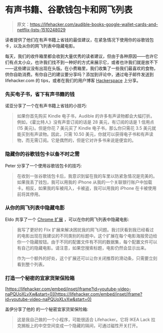 # 有声书籍、谷歌钱包卡和网飞列表

> 原文：<https://lifehacker.com/audible-books-google-wallet-cards-and-netflix-lists-1510248029>

读者提供了他们在有声书籍上省钱的最佳建议，在紧急情况下使用你的谷歌钱包卡，以及从你的网飞列表中隐藏电影。



每天，我们的收件箱里都会收到大量优秀的读者建议，但由于各种原因——也许它们有点太小众，也许我们找不到一种好的方式来展示它，或者也许我们就是放不下——这些建议没有出现在头版。在小费箱里，我们收集了一些我们最喜欢的食物，供你自助消费。有你自己的建议要分享吗？添加到评论中，通过电子邮件发送到 lifehacker.com 的 tips，或者在我们的用户博客 [Hackerspace](http://hackerspace.lifehacker.com/) 上分享。

### 先买电子书，省下有声书籍的钱

诺亚分享了一个在有声书籍上省钱的小技巧:

> 如果你首先购买 Kindle 电子书，Audible 的许多有声读物都会大幅打折。例如，《霍比特人》没有声音订阅的话是 28 美元，有订阅的话是 1 信用点(15 美元)。但是你花 7 美元买了 Kindle 电子书，那么你只需花 3.5 美元就能买到有声读物。因此，只需 10.50 美元，你就可以获得电子书和有声读物，而无需订阅。它是偶然的，但是它对许多书来说是便宜的。

### 隐藏你的谷歌钱包卡以备不时之需

Peter 分享了一个使用谷歌钱包卡的技巧:

> 在收到一张谷歌钱包卡后，我意识到留在我的车里以防紧急情况是完美的。如果我丢了钱包，我可以用我的 iPhone 从我的一个关联银行账户中加载卡。相反，如果我的车被闯入，卡被盗，我可以用我的 iPhone 在卡被使用前将其停用。

### 从你的网飞列表中隐藏电影

Eldo 共享了一个 [Chrome 扩展](https://chrome.google.com/webstore/detail/better-flix/ocajedaanblpimghlakmcajhblfnlkgo) ，可以在你的网飞列表中隐藏电影:

> 我写了更好的 Flix 扩展来解决困扰我的网飞问题。我讨厌看到我已经看过的电影出现在我建议的不同类别的标题中。这个扩展在每个电影海报旁边给你一个隐藏按钮。由于不同的配置文件有不同的数据集，每个配置文件可以有自己的隐藏电影。请注意，如果您搜索标题，电影仍然会显示出来。
> 
> 作为一个额外的好处，这个扩展还可以让你关闭推荐的滑动条，只需要立刻看到整个列表。

### 打造一个秘密的宜家货架保险箱

 [https://lifehacker.com/embed/inset/iframe?id=youtube-video-naPQUoXLvXw&start=0](https://lifehacker.com/embed/inset/iframe?id=youtube-video-naPQUoXLvXw&start=0) 

盖伊分享了他的 的一个秘密宜家货架保险箱:

> 这是我自己做的一个小程序，可能很适合 Lifehacker。它将 IKEA Lack 拉克搁板上的中空空间变成一个隐藏的隔间，可通过磁性开关打开。